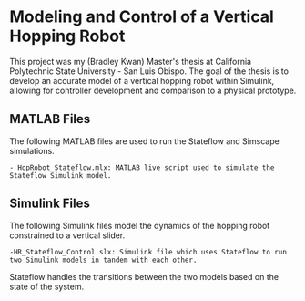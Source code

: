 # Modeling and Control of a Vertical Hopping Robot
This project was my (Bradley Kwan) Master's thesis at California Polytechnic State University - San Luis Obispo. 
The goal of the thesis is to develop an accurate model of a vertical hopping robot within Simulink, allowing for controller development and comparison to a physical prototype.

## MATLAB Files
The following MATLAB files are used to run the Stateflow and Simscape simulations.

    - HopRobot_Stateflow.mlx: MATLAB live script used to simulate the Stateflow Simulink model. 

## Simulink Files
The following Simulink files model the dynamics of the hopping robot constrained to a vertical slider.

    -HR_Stateflow_Control.slx: Simulink file which uses Stateflow to run two Simulink models in tandem with each other.
Stateflow handles the transitions between the two models based on the state of the system.
